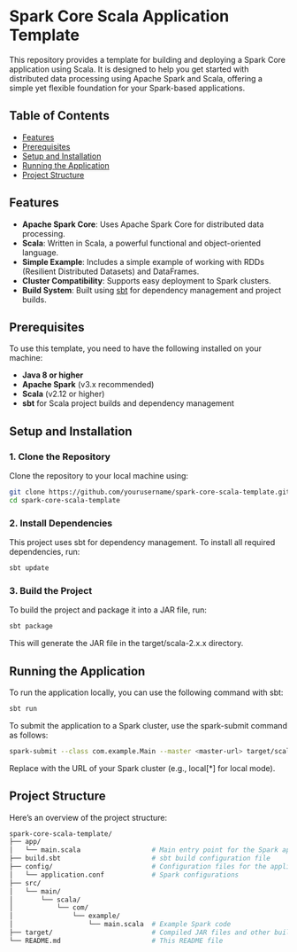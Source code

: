 # Spark Core Scala Application Template

This repository provides a template for building and deploying a Spark Core application using Scala. It is designed to help you get started with distributed data processing using Apache Spark and Scala, offering a simple yet flexible foundation for your Spark-based applications.

## Table of Contents

- [Features](#features)
- [Prerequisites](#prerequisites)
- [Setup and Installation](#setup-and-installation)
- [Running the Application](#running-the-application)
- [Project Structure](#project-structure)

## Features

- **Apache Spark Core**: Uses Apache Spark Core for distributed data processing.
- **Scala**: Written in Scala, a powerful functional and object-oriented language.
- **Simple Example**: Includes a simple example of working with RDDs (Resilient Distributed Datasets) and DataFrames.
- **Cluster Compatibility**: Supports easy deployment to Spark clusters.
- **Build System**: Built using [sbt](https://www.scala-sbt.org/) for dependency management and project builds.

## Prerequisites

To use this template, you need to have the following installed on your machine:

- **Java 8 or higher**
- **Apache Spark** (v3.x recommended)
- **Scala** (v2.12 or higher)
- **sbt** for Scala project builds and dependency management

## Setup and Installation

### 1. Clone the Repository

Clone the repository to your local machine using:

```bash
git clone https://github.com/yourusername/spark-core-scala-template.git
cd spark-core-scala-template
```
### 2. Install Dependencies

This project uses sbt for dependency management. To install all required dependencies, run:

```bash
sbt update
```

### 3. Build the Project
To build the project and package it into a JAR file, run:

```bash
sbt package
```

This will generate the JAR file in the target/scala-2.x.x directory.

## Running the Application

To run the application locally, you can use the following command with sbt:

```bash
sbt run
```

To submit the application to a Spark cluster, use the spark-submit command as follows:

```bash
spark-submit --class com.example.Main --master <master-url> target/scala-2.x.x/spark-core-scala-template-assembly-1.0.jar
```

Replace <master-url> with the URL of your Spark cluster (e.g., local[*] for local mode).

## Project Structure

Here’s an overview of the project structure:

```bash
spark-core-scala-template/
├── app/
│   └── main.scala                  # Main entry point for the Spark application
├── build.sbt                       # sbt build configuration file
├── config/                         # Configuration files for the application
│   └── application.conf            # Spark configurations
├── src/
│   └── main/
│       └── scala/
│           └── com/
│               └── example/
│                   └── main.scala  # Example Spark code
├── target/                         # Compiled JAR files and other build artifacts
└── README.md                       # This README file
```
